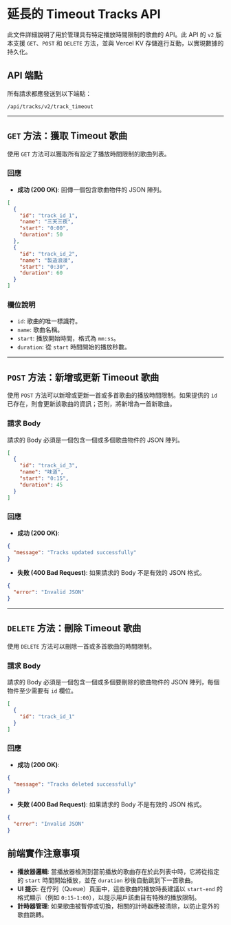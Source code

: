 # 延長的 Timeout Tracks API

此文件詳細說明了用於管理具有特定播放時間限制的歌曲的 API。此 API 的 `v2` 版本支援 `GET`、`POST` 和 `DELETE` 方法，並與 Vercel KV 存儲進行互動，以實現數據的持久化。

## API 端點

所有請求都應發送到以下端點：

```
/api/tracks/v2/track_timeout
```

---

## `GET` 方法：獲取 Timeout 歌曲

使用 `GET` 方法可以獲取所有設定了播放時間限制的歌曲列表。

### 回應

- **成功 (200 OK)**: 回傳一個包含歌曲物件的 JSON 陣列。

```json
[
  {
    "id": "track_id_1",
    "name": "三天三夜",
    "start": "0:00",
    "duration": 50
  },
  {
    "id": "track_id_2",
    "name": "製造浪漫",
    "start": "0:30",
    "duration": 60
  }
]
```

### 欄位說明

- `id`: 歌曲的唯一標識符。
- `name`: 歌曲名稱。
- `start`: 播放開始時間，格式為 `mm:ss`。
- `duration`: 從 `start` 時間開始的播放秒數。

---

## `POST` 方法：新增或更新 Timeout 歌曲

使用 `POST` 方法可以新增或更新一首或多首歌曲的播放時間限制。如果提供的 `id` 已存在，則會更新該歌曲的資訊；否則，將新增為一首新歌曲。

### 請求 Body

請求的 Body 必須是一個包含一個或多個歌曲物件的 JSON 陣列。

```json
[
  {
    "id": "track_id_3",
    "name": "味道",
    "start": "0:15",
    "duration": 45
  }
]
```

### 回應

- **成功 (200 OK)**:

```json
{
  "message": "Tracks updated successfully"
}
```

- **失敗 (400 Bad Request)**: 如果請求的 Body 不是有效的 JSON 格式。

```json
{
  "error": "Invalid JSON"
}
```

---

## `DELETE` 方法：刪除 Timeout 歌曲

使用 `DELETE` 方法可以刪除一首或多首歌曲的時間限制。

### 請求 Body

請求的 Body 必須是一個包含一個或多個要刪除的歌曲物件的 JSON 陣列，每個物件至少需要有 `id` 欄位。

```json
[
  {
    "id": "track_id_1"
  }
]
```

### 回應

- **成功 (200 OK)**:

```json
{
  "message": "Tracks deleted successfully"
}
```

- **失敗 (400 Bad Request)**: 如果請求的 Body 不是有效的 JSON 格式。

```json
{
  "error": "Invalid JSON"
}
```

## 前端實作注意事項

- **播放器邏輯**: 當播放器檢測到當前播放的歌曲存在於此列表中時，它將從指定的 `start` 時間開始播放，並在 `duration` 秒後自動跳到下一首歌曲。
- **UI 提示**: 在佇列（Queue）頁面中，這些歌曲的播放時長建議以 `start-end` 的格式顯示（例如 `0:15-1:00`），以提示用戶該曲目有特殊的播放限制。
- **計時器管理**: 如果歌曲被暫停或切換，相關的計時器應被清除，以防止意外的歌曲跳轉。
